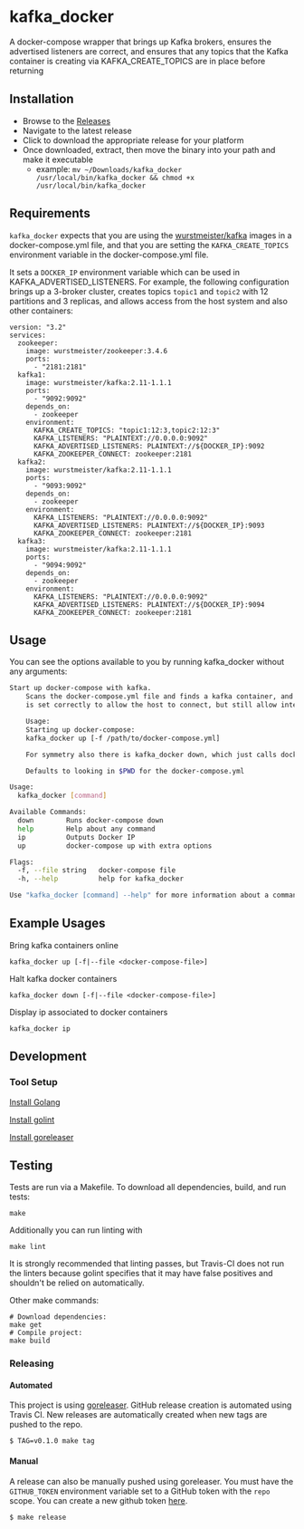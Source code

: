 # kafka_docker

A docker-compose wrapper that brings up Kafka brokers, ensures the advertised listeners are correct, and ensures
that any topics that the Kafka container is creating via KAFKA_CREATE_TOPICS are in place before returning

## Installation

- Browse to the [Releases](https://github.com/simplifi/kafka_docker/releases)
- Navigate to the latest release
- Click to download the appropriate release for your platform
- Once downloaded, extract, then move the binary into your path and make it executable
  - example: `mv ~/Downloads/kafka_docker /usr/local/bin/kafka_docker && chmod +x /usr/local/bin/kafka_docker`

## Requirements

`kafka_docker` expects that you are using the [wurstmeister/kafka](https://hub.docker.com/r/wurstmeister/kafka/) images in a docker-compose.yml file, and that you are
setting the `KAFKA_CREATE_TOPICS` environment variable in the docker-compose.yml file.

It sets a `DOCKER_IP` environment variable which can be used in KAFKA_ADVERTISED_LISTENERS. For example, the following
configuration brings up a 3-broker cluster, creates topics `topic1` and `topic2` with 12 partitions and 3 replicas,
and allows access from the host system and also other containers:

```
version: "3.2"
services:
  zookeeper:
    image: wurstmeister/zookeeper:3.4.6
    ports:
      - "2181:2181"
  kafka1:
    image: wurstmeister/kafka:2.11-1.1.1
    ports:
      - "9092:9092"
    depends_on:
      - zookeeper
    environment:
      KAFKA_CREATE_TOPICS: "topic1:12:3,topic2:12:3"
      KAFKA_LISTENERS: "PLAINTEXT://0.0.0.0:9092"
      KAFKA_ADVERTISED_LISTENERS: PLAINTEXT://${DOCKER_IP}:9092
      KAFKA_ZOOKEEPER_CONNECT: zookeeper:2181
  kafka2:
    image: wurstmeister/kafka:2.11-1.1.1
    ports:
      - "9093:9092"
    depends_on:
      - zookeeper
    environment:
      KAFKA_LISTENERS: "PLAINTEXT://0.0.0.0:9092"
      KAFKA_ADVERTISED_LISTENERS: PLAINTEXT://${DOCKER_IP}:9093
      KAFKA_ZOOKEEPER_CONNECT: zookeeper:2181
  kafka3:
    image: wurstmeister/kafka:2.11-1.1.1
    ports:
      - "9094:9092"
    depends_on:
      - zookeeper
    environment:
      KAFKA_LISTENERS: "PLAINTEXT://0.0.0.0:9092"
      KAFKA_ADVERTISED_LISTENERS: PLAINTEXT://${DOCKER_IP}:9094
      KAFKA_ZOOKEEPER_CONNECT: zookeeper:2181
```

## Usage

You can see the options available to you by running kafka_docker without any arguments:

```bash
Start up docker-compose with kafka.
	Scans the docker-compose.yml file and finds a kafka container, and ensures that the advertised connection
	is set correctly to allow the host to connect, but still allow inter-container communication.

	Usage:
	Starting up docker-compose:
	kafka_docker up [-f /path/to/docker-compose.yml]

	For symmetry also there is kafka_docker down, which just calls docker-compose down.

	Defaults to looking in $PWD for the docker-compose.yml

Usage:
  kafka_docker [command]

Available Commands:
  down        Runs docker-compose down
  help        Help about any command
  ip          Outputs Docker IP
  up          docker-compose up with extra options

Flags:
  -f, --file string   docker-compose file
  -h, --help          help for kafka_docker

Use "kafka_docker [command] --help" for more information about a command.
```

## Example Usages
Bring kafka containers online
```
kafka_docker up [-f|--file <docker-compose-file>]
```
Halt kafka docker containers
```
kafka_docker down [-f|--file <docker-compose-file>]
```
Display ip associated to docker containers
```
kafka_docker ip
```

## Development

### Tool Setup

[Install Golang](https://golang.org/doc/install)

[Install golint](https://github.com/golang/lint#installation)

[Install goreleaser](https://goreleaser.com/install/)

## Testing

Tests are run via a Makefile. To download all dependencies, build, and run tests:
```
make
```

Additionally you can run linting with
```
make lint
```

It is strongly recommended that linting passes, but Travis-CI does not run the linters because golint specifies that
it may have false positives and shouldn't be relied on automatically.

Other make commands:
```
# Download dependencies:
make get
# Compile project:
make build
```

### Releasing

#### Automated

This project is using [goreleaser](https://goreleaser.com). GitHub release
creation is automated using Travis CI. New releases are automatically created
when new tags are pushed to the repo.

```shell script
$ TAG=v0.1.0 make tag
```

#### Manual

A release can also be manually pushed using goreleaser. You must have the
`GITHUB_TOKEN` environment variable set to a GitHub token with the `repo` scope.
You can create a new github token [here](https://github.com/settings/tokens/new).

```shell script
$ make release
```
